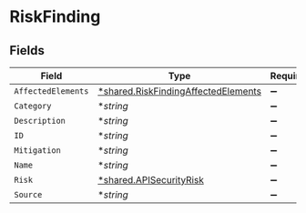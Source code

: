 # RiskFinding


## Fields

| Field                                                                                            | Type                                                                                             | Required                                                                                         | Description                                                                                      |
| ------------------------------------------------------------------------------------------------ | ------------------------------------------------------------------------------------------------ | ------------------------------------------------------------------------------------------------ | ------------------------------------------------------------------------------------------------ |
| `AffectedElements`                                                                               | [*shared.RiskFindingAffectedElements](../../../pkg/models/shared/riskfindingaffectedelements.md) | :heavy_minus_sign:                                                                               | N/A                                                                                              |
| `Category`                                                                                       | **string*                                                                                        | :heavy_minus_sign:                                                                               | N/A                                                                                              |
| `Description`                                                                                    | **string*                                                                                        | :heavy_minus_sign:                                                                               | N/A                                                                                              |
| `ID`                                                                                             | **string*                                                                                        | :heavy_minus_sign:                                                                               | N/A                                                                                              |
| `Mitigation`                                                                                     | **string*                                                                                        | :heavy_minus_sign:                                                                               | N/A                                                                                              |
| `Name`                                                                                           | **string*                                                                                        | :heavy_minus_sign:                                                                               | N/A                                                                                              |
| `Risk`                                                                                           | [*shared.APISecurityRisk](../../../pkg/models/shared/apisecurityrisk.md)                         | :heavy_minus_sign:                                                                               | N/A                                                                                              |
| `Source`                                                                                         | **string*                                                                                        | :heavy_minus_sign:                                                                               | N/A                                                                                              |
